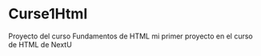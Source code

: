 # Curse1Html
Proyecto del curso Fundamentos de HTML
mi primer proyecto en el curso de HTML de NextU
